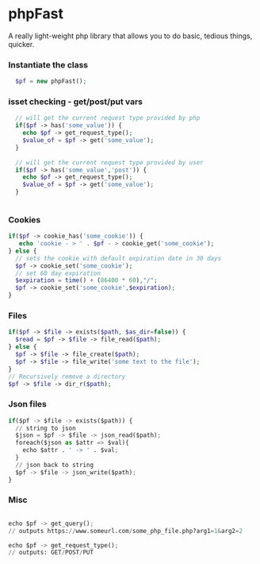 # phpFast
A really light-weight php library that allows you to do basic, tedious things, quicker.<br>


### Instantiate the class
```php
  $pf = new phpFast();
```

### isset checking - get/post/put vars

```php
  // will get the current request type provided by php
  if($pf -> has('some_value')) {
    echo $pf -> get_request_type();
    $value_of = $pf -> get('some_value');
  }
  
  // will get the current request type provided by user
  if($pf -> has('some_value','post')) {
    echo $pf -> get_request_type();
    $value_of = $pf -> get('some_value');
  }
 
```

### Cookies

```php
if($pf -> cookie_has('some_cookie')) {
   echo 'cookie - > ' . $pf - > cookie_get('some_cookie');
} else {
  // sets the cookie with default expiration date in 30 days
  $pf -> cookie_set('some_cookie');
  // set 60 day expiration
  $expiration = time() + (86400 * 60),"/";
  $pf -> cookie_set('some_cookie',$expiration);
}
```

### Files

```php
if($pf -> $file -> exists($path, $as_dir=false)) {
  $read = $pf -> $file -> file_read($path);
} else {
  $pf -> $file -> file_create($path);
  $pf -> $file -> file_write('some text to the file');
}
// Recursively remove a directory
$pf -> $file -> dir_r($path);
```

### Json files

```python
if($pf -> $file -> exists($path)) {
  // string to json
  $json = $pf -> $file -> json_read($path);
  foreach($json as $attr => $val){
    echo $attr . ' -> ' . $val;
  }
  // json back to string
  $pf -> $file -> json_write($path);
}
```
### Misc

```python

echo $pf -> get_query();
// outputs https://www.someurl.com/some_php_file.php?arg1=1&arg2=2

echo $pf -> get_request_type();
// outputs: GET/POST/PUT

```


